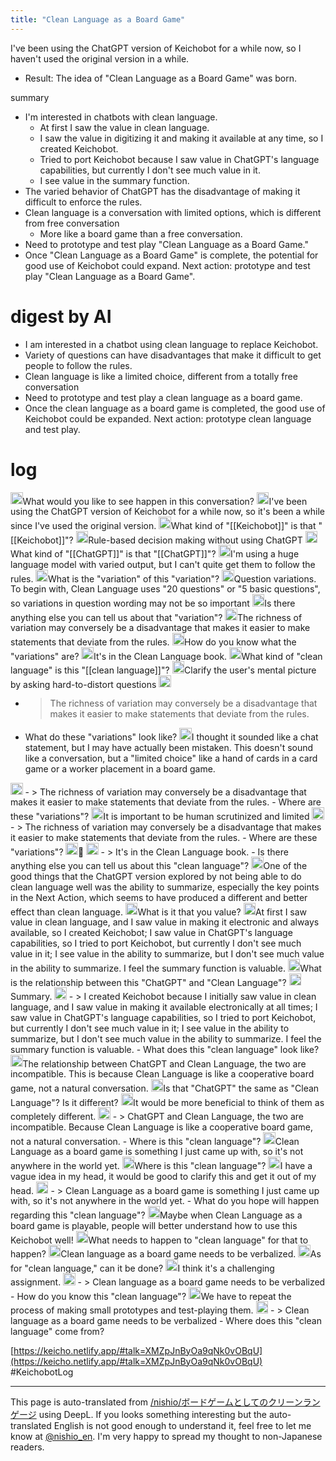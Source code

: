 ```yaml
---
title: "Clean Language as a Board Game"
---
```



I've been using the ChatGPT version of Keichobot for a while now, so I haven't used the original version in a while.
- Result: The idea of "Clean Language as a Board Game" was born.

summary
- I'm interested in chatbots with clean language.
    - At first I saw the value in clean language.
    - I saw the value in digitizing it and making it available at any time, so I created Keichobot.
    - Tried to port Keichobot because I saw value in ChatGPT's language capabilities, but currently I don't see much value in it.
    - I see value in the summary function.
- The varied behavior of ChatGPT has the disadvantage of making it difficult to enforce the rules.
- Clean language is a conversation with limited options, which is different from free conversation
    - More like a board game than a free conversation.
- Need to prototype and test play "Clean Language as a Board Game."
- Once "Clean Language as a Board Game" is complete, the potential for good use of Keichobot could expand.
Next action: prototype and test play "Clean Language as a Board Game".

# digest by AI
- I am interested in a chatbot using clean language to replace Keichobot.
- Variety of questions can have disadvantages that make it difficult to get people to follow the rules.
- Clean language is like a limited choice, different from a totally free conversation
- Need to prototype and test play a clean language as a board game.
- Once the clean language as a board game is completed, the good use of Keichobot could be expanded.
Next action: prototype clean language and test play.

# log
<img src='https://scrapbox.io/api/pages/nishio/kei/icon' alt='/nishio/kei.icon' height="19.5"/>What would you like to see happen in this conversation?
<img src='https://scrapbox.io/api/pages/nishio/human/icon' alt='/nishio/human.icon' height="19.5"/>I've been using the ChatGPT version of Keichobot for a while now, so it's been a while since I've used the original version.
<img src='https://scrapbox.io/api/pages/nishio/kei/icon' alt='/nishio/kei.icon' height="19.5"/>What kind of "[[Keichobot]]" is that "[[Keichobot]]"?
<img src='https://scrapbox.io/api/pages/nishio/human/icon' alt='/nishio/human.icon' height="19.5"/>Rule-based decision making without using ChatGPT
<img src='https://scrapbox.io/api/pages/nishio/kei/icon' alt='/nishio/kei.icon' height="19.5"/>What kind of "[[ChatGPT]]" is that "[[ChatGPT]]"?
<img src='https://scrapbox.io/api/pages/nishio/human/icon' alt='/nishio/human.icon' height="19.5"/>I'm using a huge language model with varied output, but I can't quite get them to follow the rules.
<img src='https://scrapbox.io/api/pages/nishio/kei/icon' alt='/nishio/kei.icon' height="19.5"/>What is the "variation" of this "variation"?
<img src='https://scrapbox.io/api/pages/nishio/human/icon' alt='/nishio/human.icon' height="19.5"/>Question variations. To begin with, Clean Language uses "20 questions" or "5 basic questions", so variations in question wording may not be so important
<img src='https://scrapbox.io/api/pages/nishio/kei/icon' alt='/nishio/kei.icon' height="19.5"/>Is there anything else you can tell us about that "variation"?
<img src='https://scrapbox.io/api/pages/nishio/human/icon' alt='/nishio/human.icon' height="19.5"/>The richness of variation may conversely be a disadvantage that makes it easier to make statements that deviate from the rules.
<img src='https://scrapbox.io/api/pages/nishio/kei/icon' alt='/nishio/kei.icon' height="19.5"/>How do you know what the "variations" are?
<img src='https://scrapbox.io/api/pages/nishio/human/icon' alt='/nishio/human.icon' height="19.5"/>It's in the Clean Language book.
<img src='https://scrapbox.io/api/pages/nishio/kei/icon' alt='/nishio/kei.icon' height="19.5"/>What kind of "clean language" is this "[[clean language]]"?
<img src='https://scrapbox.io/api/pages/nishio/human/icon' alt='/nishio/human.icon' height="19.5"/>Clarify the user's mental picture by asking hard-to-distort questions
<img src='https://scrapbox.io/api/pages/nishio/kei/icon' alt='/nishio/kei.icon' height="19.5"/>
- >  The richness of variation may conversely be a disadvantage that makes it easier to make statements that deviate from the rules.
- What do these "variations" look like?
<img src='https://scrapbox.io/api/pages/nishio/human/icon' alt='/nishio/human.icon' height="19.5"/>I thought it sounded like a chat statement, but I may have actually been mistaken. This doesn't sound like a conversation, but a "limited choice" like a hand of cards in a card game or a worker placement in a board game.
<img src='https://scrapbox.io/api/pages/nishio/kei/icon' alt='/nishio/kei.icon' height="19.5"/>
- >  The richness of variation may conversely be a disadvantage that makes it easier to make statements that deviate from the rules.
- Where are these "variations"?
<img src='https://scrapbox.io/api/pages/nishio/human/icon' alt='/nishio/human.icon' height="19.5"/>It is important to be human scrutinized and limited
<img src='https://scrapbox.io/api/pages/nishio/kei/icon' alt='/nishio/kei.icon' height="19.5"/>
- >  The richness of variation may conversely be a disadvantage that makes it easier to make statements that deviate from the rules.
- Where are these "variations"?
<img src='https://scrapbox.io/api/pages/nishio/human/icon' alt='/nishio/human.icon' height="19.5"/>🙁
<img src='https://scrapbox.io/api/pages/nishio/kei/icon' alt='/nishio/kei.icon' height="19.5"/>
- >  It's in the Clean Language book.
- Is there anything else you can tell us about this "clean language"?
<img src='https://scrapbox.io/api/pages/nishio/human/icon' alt='/nishio/human.icon' height="19.5"/>One of the good things that the ChatGPT version explored by not being able to do clean language well was the ability to summarize, especially the key points in the Next Action, which seems to have produced a different and better effect than clean language.
<img src='https://scrapbox.io/api/pages/nishio/kei/icon' alt='/nishio/kei.icon' height="19.5"/>What is it that you value?
<img src='https://scrapbox.io/api/pages/nishio/human/icon' alt='/nishio/human.icon' height="19.5"/>At first I saw value in clean language, and I saw value in making it electronic and always available, so I created Keichobot; I saw value in ChatGPT's language capabilities, so I tried to port Keichobot, but currently I don't see much value in it; I see value in the ability to summarize, but I don't see much value in the ability to summarize. I feel the summary function is valuable.
<img src='https://scrapbox.io/api/pages/nishio/kei/icon' alt='/nishio/kei.icon' height="19.5"/>What is the relationship between this "ChatGPT" and "Clean Language"?
<img src='https://scrapbox.io/api/pages/nishio/human/icon' alt='/nishio/human.icon' height="19.5"/>Summary.
<img src='https://scrapbox.io/api/pages/nishio/kei/icon' alt='/nishio/kei.icon' height="19.5"/>
- >  I created Keichobot because I initially saw value in clean language, and I saw value in making it available electronically at all times; I saw value in ChatGPT's language capabilities, so I tried to port Keichobot, but currently I don't see much value in it; I see value in the ability to summarize, but I don't see much value in the ability to summarize. I feel the summary function is valuable.
- What does this "clean language" look like?
<img src='https://scrapbox.io/api/pages/nishio/human/icon' alt='/nishio/human.icon' height="19.5"/>The relationship between ChatGPT and Clean Language, the two are incompatible. This is because Clean Language is like a cooperative board game, not a natural conversation.
<img src='https://scrapbox.io/api/pages/nishio/kei/icon' alt='/nishio/kei.icon' height="19.5"/>Is that "ChatGPT" the same as "Clean Language"? Is it different?
<img src='https://scrapbox.io/api/pages/nishio/human/icon' alt='/nishio/human.icon' height="19.5"/>It would be more beneficial to think of them as completely different.
<img src='https://scrapbox.io/api/pages/nishio/kei/icon' alt='/nishio/kei.icon' height="19.5"/>
- >  ChatGPT and Clean Language, the two are incompatible. Because Clean Language is like a cooperative board game, not a natural conversation.
- Where is this "clean language"?
<img src='https://scrapbox.io/api/pages/nishio/human/icon' alt='/nishio/human.icon' height="19.5"/>Clean Language as a board game is something I just came up with, so it's not anywhere in the world yet.
<img src='https://scrapbox.io/api/pages/nishio/kei/icon' alt='/nishio/kei.icon' height="19.5"/>Where is this "clean language"?
<img src='https://scrapbox.io/api/pages/nishio/human/icon' alt='/nishio/human.icon' height="19.5"/>I have a vague idea in my head, it would be good to clarify this and get it out of my head.
<img src='https://scrapbox.io/api/pages/nishio/kei/icon' alt='/nishio/kei.icon' height="19.5"/>
- >  Clean Language as a board game is something I just came up with, so it's not anywhere in the world yet.
- What do you hope will happen regarding this "clean language"?
<img src='https://scrapbox.io/api/pages/nishio/human/icon' alt='/nishio/human.icon' height="19.5"/>Maybe when Clean Language as a board game is playable, people will better understand how to use this Keichobot well!
<img src='https://scrapbox.io/api/pages/nishio/kei/icon' alt='/nishio/kei.icon' height="19.5"/>What needs to happen to "clean language" for that to happen?
<img src='https://scrapbox.io/api/pages/nishio/human/icon' alt='/nishio/human.icon' height="19.5"/>Clean language as a board game needs to be verbalized.
<img src='https://scrapbox.io/api/pages/nishio/kei/icon' alt='/nishio/kei.icon' height="19.5"/>As for "clean language," can it be done?
<img src='https://scrapbox.io/api/pages/nishio/human/icon' alt='/nishio/human.icon' height="19.5"/>I think it's a challenging assignment.
<img src='https://scrapbox.io/api/pages/nishio/kei/icon' alt='/nishio/kei.icon' height="19.5"/>
- >  Clean language as a board game needs to be verbalized
- How do you know this "clean language"?
<img src='https://scrapbox.io/api/pages/nishio/human/icon' alt='/nishio/human.icon' height="19.5"/>We have to repeat the process of making small prototypes and test-playing them.
<img src='https://scrapbox.io/api/pages/nishio/kei/icon' alt='/nishio/kei.icon' height="19.5"/>
- >  Clean language as a board game needs to be verbalized
- Where does this "clean language" come from?


[https://keicho.netlify.app/#talk=XMZpJnByOa9qNk0vOBqU](https://keicho.netlify.app/#talk=XMZpJnByOa9qNk0vOBqU)
#KeichobotLog

---
This page is auto-translated from [/nishio/ボードゲームとしてのクリーンランゲージ](https://scrapbox.io/nishio/ボードゲームとしてのクリーンランゲージ) using DeepL. If you looks something interesting but the auto-translated English is not good enough to understand it, feel free to let me know at [@nishio_en](https://twitter.com/nishio_en). I'm very happy to spread my thought to non-Japanese readers.
